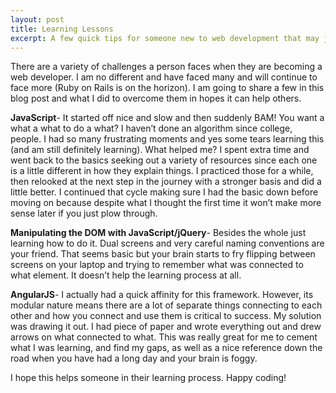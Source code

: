 ```yaml
---
layout: post
title: Learning Lessons
excerpt: A few quick tips for someone new to web development that may just help.
---
```

There are a variety of challenges a person faces when they are becoming a web developer. I am no different and have faced many and will continue to face more (Ruby on Rails is on the horizon). I am going to share a few in this blog post and what I did to overcome them in hopes it can help others.

**JavaScript**- It started off nice and slow and then suddenly BAM! You want a what a what to do a what? I haven’t done an algorithm since college, people. I had so many frustrating moments and yes some tears learning this (and am still definitely learning). What helped me? I spent extra time and went back to the basics seeking out a variety of resources since each one is a little different in how they explain things. I practiced those for a while, then relooked at the next step in the journey with a stronger basis and did a little better. I continued that cycle making sure I had the basic down before moving on because despite what I thought the first time it won’t make more sense later if you just plow through. 

**Manipulating the DOM with JavaScript/jQuery**- Besides the whole just learning how to do it. Dual screens and very careful naming conventions are your friend. That seems basic but your brain starts to fry flipping between screens on your laptop and trying to remember what was connected to what element. It doesn’t help the learning process at all.

**AngularJS**- I actually had a quick affinity for this framework. However, its modular nature means there are a lot of separate things connecting to each other and how you connect and use them is critical to success. My solution was drawing it out. I had piece of paper and wrote everything out and drew arrows on what connected to what. This was really great for me to cement what I was learning, and find my gaps, as well as a nice reference down the road when you have had a long day and your brain is foggy. 

I hope this helps someone in their learning process. Happy coding!